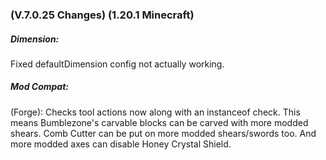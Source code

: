 ### **(V.7.0.25 Changes) (1.20.1 Minecraft)**

##### Dimension:
Fixed defaultDimension config not actually working.

##### Mod Compat:
(Forge): Checks tool actions now along with an instanceof check. 
 This means Bumblezone's carvable blocks can be carved with more modded shears.
 Comb Cutter can be put on more modded shears/swords too.
 And more modded axes can disable Honey Crystal Shield.
